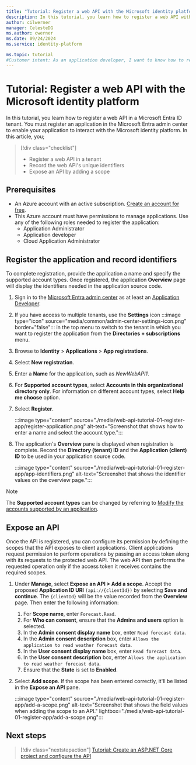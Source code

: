 ```yaml
---
title: "Tutorial: Register a web API with the Microsoft identity platform"
description: In this tutorial, you learn how to register a web API with the Microsoft identity platform.
author: cilwerner
manager: CelesteDG
ms.author: cwerner
ms.date: 09/24/2024
ms.service: identity-platform

ms.topic: tutorial
#Customer intent: As an application developer, I want to know how to register my application with the Microsoft identity platform so that the security token service can issue access tokens to client applications that request them.
---
```


# Tutorial: Register a web API with the Microsoft identity platform

In this tutorial, you learn how to register a web API in a Microsoft Entra ID tenant. You must register an application in the Microsoft Entra admin center to enable your application to interact with the Microsoft identity platform. In this article, you;

> [!div class="checklist"]
> * Register a web API in a tenant
> * Record the web API's unique identifiers
> * Expose an API by adding a scope

## Prerequisites

* An Azure account with an active subscription. [Create an account for free](https://azure.microsoft.com/free/).
* This Azure account must have permissions to manage applications. Use any of the following roles needed to register the application:
  * Application Administrator
  * Application developer
  * Cloud Application Administrator

## Register the application and record identifiers


To complete registration, provide the application a name and specify the supported account types. Once registered, the application **Overview** page will display the identifiers needed in the application source code.

1. Sign in to the [Microsoft Entra admin center](https://entra.microsoft.com) as at least an [Application Developer](~/identity/role-based-access-control/permissions-reference.md#application-developer).
1. If you have access to multiple tenants, use the **Settings** icon :::image type="icon" source="media/common/admin-center-settings-icon.png" border="false"::: in the top menu to switch to the tenant in which you want to register the application from the **Directories + subscriptions** menu.
1. Browse to **Identity** > **Applications** > **App registrations**.
1. Select **New registration**.
1. Enter a **Name** for the application, such as *NewWebAPI1*.
1. For **Supported account types**, select **Accounts in this organizational directory only**. For information on different account types, select **Help me choose** option.
1. Select **Register**.

    :::image type="content" source="./media/web-api-tutorial-01-register-app/register-application.png" alt-text="Screenshot that shows how to enter a name and select the account type.":::

1. The application's **Overview** pane is displayed when registration is complete. Record the **Directory (tenant) ID** and the **Application (client) ID** to be used in your application source code.

    :::image type="content" source="./media/web-api-tutorial-01-register-app/app-identifiers.png" alt-text="Screenshot that shows the identifier values on the overview page.":::

>[!NOTE]
> The **Supported account types** can be changed by referring to [Modify the accounts supported by an application](howto-modify-supported-accounts.md).

## Expose an API

Once the API is registered, you can configure its permission by defining the scopes that the API exposes to client applications. Client applications request permission to perform operations by passing an access token along with its requests to the protected web API. The web API then performs the requested operation only if the access token it receives contains the required scopes.

1. Under **Manage**, select **Expose an API > Add a scope**. Accept the proposed **Application ID URI** `(api://{clientId})` by selecting **Save and continue**. The `{clientId}` will be the value recorded from the **Overview** page. Then enter the following information:
    1. For **Scope name**, enter `Forecast.Read`.
    1. For **Who can consent**, ensure that the **Admins and users** option is selected.
    1. In the **Admin consent display name** box, enter `Read forecast data`.
    1. In the **Admin consent description** box, enter `Allows the application to read weather forecast data`.
    1. In the **User consent display name** box, enter `Read forecast data`.
    1. In the **User consent description** box, enter `Allows the application to read weather forecast data`.
    1. Ensure that the **State** is set to **Enabled**.
1. Select **Add scope**. If the scope has been entered correctly, it'll be listed in the **Expose an API** pane.

    :::image type="content" source="./media/web-api-tutorial-01-register-app/add-a-scope.png" alt-text="Screenshot that shows the field values when adding the scope to an API." lightbox="./media/web-api-tutorial-01-register-app/add-a-scope.png":::

## Next steps

> [!div class="nextstepaction"]
> [Tutorial: Create an ASP.NET Core project and configure the API](tutorial-web-api-dotnet-prepare-app.md)
